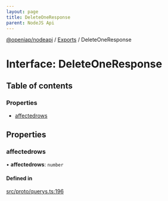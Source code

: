 ```yaml
---
layout: page
title: DeleteOneResponse
parent: NodeJS Api
---
```

[@openiap/nodeapi](../README) / [Exports](../modules) / DeleteOneResponse

# Interface: DeleteOneResponse

## Table of contents

### Properties

- [affectedrows](DeleteOneResponse#affectedrows)

## Properties

### affectedrows

• **affectedrows**: `number`

#### Defined in

[src/proto/querys.ts:196](https://github.com/openiap/nodeapi/blob/a6b5438/src/proto/querys.ts#L196)
